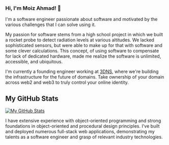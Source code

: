 ### Hi, I'm Moiz Ahmad! 👋

I'm a software engineer passionate about software and motivated by the various challenges that I can solve using it.

My passion for software stems from a high school project in which we built a rocket probe to detect radiation levels at various altitudes. We lacked sophisticated sensors, but were able to make up for that with software and some clever calculations. This concept, of using software to compensate for lack of dedicated hardware, made me realize the software is unlimited, accessible, and ubiquitous.

I'm currently a founding engineer working at [3DNS](https://github.com/3dns-xyz), where we're building the infrastructure for the future of domains. Take ownership of your domain across web2 and web3 to truly control your online identity.

## My GitHub Stats
[![My GitHub Stats](https://github-readme-stats.vercel.app/api/?username=monemad&count_private=true&theme=gruvbox&showicons=true)](https://github.com/monemad?tab=repositories)

I have extensive experience with object-oriented programming and strong foundations in object-oriented and procedural design principles. I've built and deployed numerous full-stack web applications, demonstrating my talents as a software engineer and grasp of relevant industry technologies.

<!--
**monemad/monemad** is a ✨ _special_ ✨ repository because its `README.md` (this file) appears on your GitHub profile.

Here are some ideas to get you started:

- 🔭 I’m currently working on ...
- 🌱 I’m currently learning ...
- 👯 I’m looking to collaborate on ...
- 🤔 I’m looking for help with ...
- 💬 Ask me about ...
- 📫 How to reach me: ...
- 😄 Pronouns: ...
- ⚡ Fun fact: ...
-->
